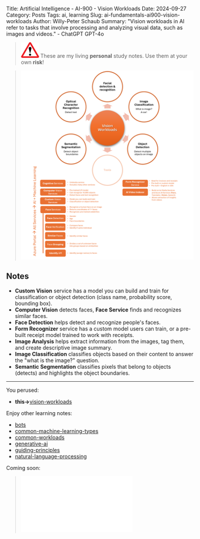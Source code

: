 Title: Artificial Intelligence - AI-900 - Vision Workloads
Date: 2024-09-27
Category: Posts 
Tags: ai, learning
Slug: ai-fundamentals-ai900-vision-workloads
Author: Willy-Peter Schaub
Summary: "Vision workloads in AI refer to tasks that involve processing and analyzing visual data, such as images and videos." - ChatGPT GPT-4o

>
>![alert](../images/alert-tiny.png)
>These are my living **personal** study notes. Use them at your own **risk**!
>

> ![vision-workloads](../images/ai-fundamentals-ai900-vision-workloads.png) 

## Notes

- **Custom Vision** service has a model you can build and train for classification or object detection (class name, probability score, bounding box).
- **Computer Vision** detects faces, **Face Service** finds and recognizes similar faces.
- **Face Detection** helps detect and recognize people's faces.
- **Form Recognizer** service has a custom model users can train, or a pre-built receipt model trained to work with receipts.
- **Image Analysis** helps extract information from the images, tag them, and create descriptive image summary.
- **Image Classification** classifies objects based on their content to answer the "what is the image?" question.
- **Semantic Segmentation** classifies pixels that belong to objects (detects) and highlights the object boundaries.

---

You perused:

- **this->**[vision-workloads](/ai-fundamentals-ai900-vision-workloads.html)

Enjoy other learning notes:

- [bots](/ai-fundamentals-ai900-bots.html)
- [common-machine-learning-types](/ai-fundamentals-ai900-common-machine-learning-types.html)
- [common-workloads](/ai-fundamentals-ai900-common-workloads.html)
- [generative-ai](/ai-fundamentals-ai900-generative-ai.html)
- [guiding-principles](/ai-fundamentals-ai900-ai-guiding-principles.html)
- [natural-language-processing](/ai-fundamentals-ai900-natural-language-processing.html)

Coming soon:

> ![ai-900 poster](../images/ai-fundamentals-ai900-poster.html)

